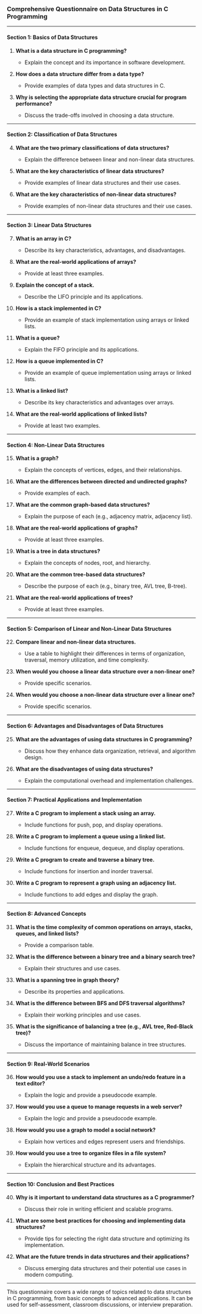 ### Comprehensive Questionnaire on Data Structures in C Programming

---

#### **Section 1: Basics of Data Structures**

1. **What is a data structure in C programming?**
   
   - Explain the concept and its importance in software development.

2. **How does a data structure differ from a data type?**
   
   - Provide examples of data types and data structures in C.

3. **Why is selecting the appropriate data structure crucial for program performance?**
   
   - Discuss the trade-offs involved in choosing a data structure.

---

#### **Section 2: Classification of Data Structures**

4. **What are the two primary classifications of data structures?**
   
   - Explain the difference between linear and non-linear data structures.

5. **What are the key characteristics of linear data structures?**
   
   - Provide examples of linear data structures and their use cases.

6. **What are the key characteristics of non-linear data structures?**
   
   - Provide examples of non-linear data structures and their use cases.

---

#### **Section 3: Linear Data Structures**

7. **What is an array in C?**
   
   - Describe its key characteristics, advantages, and disadvantages.

8. **What are the real-world applications of arrays?**
   
   - Provide at least three examples.

9. **Explain the concept of a stack.**
   
   - Describe the LIFO principle and its applications.

10. **How is a stack implemented in C?**
    
    - Provide an example of stack implementation using arrays or linked lists.

11. **What is a queue?**
    
    - Explain the FIFO principle and its applications.

12. **How is a queue implemented in C?**
    
    - Provide an example of queue implementation using arrays or linked lists.

13. **What is a linked list?**
    
    - Describe its key characteristics and advantages over arrays.

14. **What are the real-world applications of linked lists?**
    
    - Provide at least two examples.

---

#### **Section 4: Non-Linear Data Structures**

15. **What is a graph?**
    
    - Explain the concepts of vertices, edges, and their relationships.

16. **What are the differences between directed and undirected graphs?**
    
    - Provide examples of each.

17. **What are the common graph-based data structures?**
    
    - Explain the purpose of each (e.g., adjacency matrix, adjacency list).

18. **What are the real-world applications of graphs?**
    
    - Provide at least three examples.

19. **What is a tree in data structures?**
    
    - Explain the concepts of nodes, root, and hierarchy.

20. **What are the common tree-based data structures?**
    
    - Describe the purpose of each (e.g., binary tree, AVL tree, B-tree).

21. **What are the real-world applications of trees?**
    
    - Provide at least three examples.

---

#### **Section 5: Comparison of Linear and Non-Linear Data Structures**

22. **Compare linear and non-linear data structures.**
    
    - Use a table to highlight their differences in terms of organization, traversal, memory utilization, and time complexity.

23. **When would you choose a linear data structure over a non-linear one?**
    
    - Provide specific scenarios.

24. **When would you choose a non-linear data structure over a linear one?**
    
    - Provide specific scenarios.

---

#### **Section 6: Advantages and Disadvantages of Data Structures**

25. **What are the advantages of using data structures in C programming?**
    
    - Discuss how they enhance data organization, retrieval, and algorithm design.

26. **What are the disadvantages of using data structures?**
    
    - Explain the computational overhead and implementation challenges.

---

#### **Section 7: Practical Applications and Implementation**

27. **Write a C program to implement a stack using an array.**
    
    - Include functions for push, pop, and display operations.

28. **Write a C program to implement a queue using a linked list.**
    
    - Include functions for enqueue, dequeue, and display operations.

29. **Write a C program to create and traverse a binary tree.**
    
    - Include functions for insertion and inorder traversal.

30. **Write a C program to represent a graph using an adjacency list.**
    
    - Include functions to add edges and display the graph.

---

#### **Section 8: Advanced Concepts**

31. **What is the time complexity of common operations on arrays, stacks, queues, and linked lists?**
    
    - Provide a comparison table.

32. **What is the difference between a binary tree and a binary search tree?**
    
    - Explain their structures and use cases.

33. **What is a spanning tree in graph theory?**
    
    - Describe its properties and applications.

34. **What is the difference between BFS and DFS traversal algorithms?**
    
    - Explain their working principles and use cases.

35. **What is the significance of balancing a tree (e.g., AVL tree, Red-Black tree)?**
    
    - Discuss the importance of maintaining balance in tree structures.

---

#### **Section 9: Real-World Scenarios**

36. **How would you use a stack to implement an undo/redo feature in a text editor?**
    
    - Explain the logic and provide a pseudocode example.

37. **How would you use a queue to manage requests in a web server?**
    
    - Explain the logic and provide a pseudocode example.

38. **How would you use a graph to model a social network?**
    
    - Explain how vertices and edges represent users and friendships.

39. **How would you use a tree to organize files in a file system?**
    
    - Explain the hierarchical structure and its advantages.

---

#### **Section 10: Conclusion and Best Practices**

40. **Why is it important to understand data structures as a C programmer?**
    
    - Discuss their role in writing efficient and scalable programs.

41. **What are some best practices for choosing and implementing data structures?**
    
    - Provide tips for selecting the right data structure and optimizing its implementation.

42. **What are the future trends in data structures and their applications?**
    
    - Discuss emerging data structures and their potential use cases in modern computing.

---

This questionnaire covers a wide range of topics related to data structures in C programming, from basic concepts to advanced applications. It can be used for self-assessment, classroom discussions, or interview preparation.
